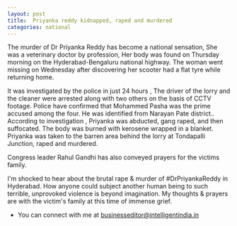 ```yaml
---
layout: post
title:  Priyanka reddy kidnapped, raped and murdered
categories: national
---
```

The murder of Dr Priyanka Reddy has become a national sensation,  She was a veterinary doctor by profession, Her body was found on Thursday morning on the Hyderabad-Bengaluru national highway. The woman went missing on Wednesday after discovering her scooter had a flat tyre while returning home.
 
It was investigated by the police in just 24 hours , The driver of the lorry and the cleaner were arrested along with two others on the basis of CCTV footage. Police have confirmed that Mohammed Pasha was the prime accused among the four. He was identified from Narayan Pate district..
According to investigation , Priyanka was abducted, gang raped, and then suffocated. The body was burned with kerosene wrapped in a blanket. Priyanka was taken to the barren area behind the lorry at Tondapalli Junction, raped and murdered. 

Congress leader Rahul Gandhi has also conveyed prayers for the victims family. 

I'm shocked to hear about the brutal rape & murder of #DrPriyankaReddy in Hyderabad. How anyone could subject another human being to such terrible, unprovoked violence is beyond imagination. My thoughts & prayers are with the victim's family at this time of immense grief.


- You can connect with me at [businesseditor@intelligentindia.in](mailto:businesseditor@intelligentindia.in)
 


